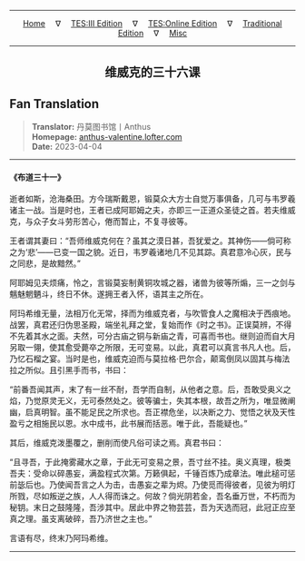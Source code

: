 
---

<!-- Jekyll Page Links -->

<center>
<a href="../../../../../../index.html">Home</a>
&emsp;&nabla;&emsp;
<a href="../../../../../index-tes3.html">TES:III Edition</a>
&emsp;&nabla;&emsp;
<a href="../../../../../index-teso.html">TES:Online Edition</a>
&emsp;&nabla;&emsp;
<a href="../../../../../index-traditional.html">Traditional Edition</a>
&emsp;&nabla;&emsp;
<a href="../../../../../index-misc.html">Misc</a>
</center>

<!-- Markdown Body Below: -->

---

<center>
<h2><span style="font-family:SimSun">维威克的三十六课</span></h2>
</center>

## Fan Translation

> __Translator:__ 丹莫图书馆丨Anthus\
> __Homepage:__ [anthus-valentine.lofter.com][1]\
> __Date:__ 2023-04-04

[1]: https://anthus-valentine.lofter.com/post/3153c072_2b8ab12dc

---

#### 《布道三十一》

逝者如斯，沧海桑田。方今瑞斯戴恩，锻莫众大方士自觉万事俱备，几可与韦罗羲诸主一战。当是时也，王者已成阿耶姆之夫，亦即三一正道众圣徒之首。若夫维威克，与众子女斗劳形苦心，倦而暂止，不复寻彼等。

王者谓其妻曰：“吾师维威克何在？虽其之漠日甚，吾犹爱之。其神伤——倘可称之为‘悲’——已变一国之貌。近日，韦罗羲诸地几不见其踪。真君意冷心灰，民与之同悲，是故黯然。”

阿耶姆见夫烦痛，怜之，言锻莫妄制黄铜攻城之器，诸兽为彼等所煽，三一之剑与魑魅魍魉斗，终日不休。遂拥王者入怀，语其主之所在。

阿玛希维无量，法相万化无常，择而为维威克者，与吹管食人之魔相决于西痕地。战罢，真君还归伪思圣殿，端坐礼拜之堂，复始而作《时之书》。正误莫辨，不得不先着其水之面。夫然，可分古庙之铜与新庙之青，可喜而书也。继则迫而自大月另取一翎，使其愈受薨卒之所限，无可变易。以此，真君可以真言书凡人也。后，乃忆石榴之宴。当时是也，维威克迫而与莫拉格·巴尔合，颠鸾倒凤以固其与梅法拉之所似。且引黑手而书，书曰：

“前番吾闻其声，末了有一丝不耐，吾学而自制，从他者之意。后，吾敢受奥义之焰，乃觉原灵无义，无可泰然处之。彼等骗士，失其本根，故吾之所为，唯显微阐幽，启真明智。虽不能足民之所求也。吾正襟危坐，以决断之力、觉悟之状及天性盈亏之相施民以恩。水中成书，此书展而括恶。唯于此，吾能疑也。”

其后，维威克泼墨覆之，删削而使凡俗可读之焉。真君书曰：

“且寻吾，于此掩雾藏水之章，于此无可变易之景，吾寸丝不挂。奥义真理，极类吾夫：受命以碎愚妄，满盈程式次第。万籁俱起，千锤百炼乃成章法。唯此槌可惩前毖后也。乃使闻吾言之人为击，击愚妄之辈为烬。乃使觅而得彼者，见彼为明灯所戮，尽如叛逆之族，人人得而诛之。何故？倘光阴若金，吾名垂万世，不朽而为秘钥。末日之鼓隆隆，吾涉其中。居此中界之物芸芸，吾为天选而冠，此冠正应至真之理。虽支离破碎，吾乃济世之主也。”

言语有尽，终末乃阿玛希维。

---
